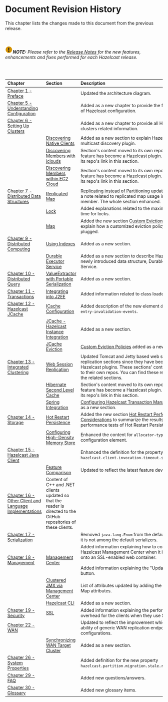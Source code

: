 

# Document Revision History

This chapter lists the changes made to this document from the previous release.

<br></br>
![image](images/NoteSmall.jpg)***NOTE:*** *Please refer to the <a href="http://docs.hazelcast.org/docs/release-notes/" target="_blank">Release Notes</a> for the new features, enhancements and fixes performed for each Hazelcast release.*

<br></br>

|Chapter|Section|Description|
|:-------|:-------|:-----------|
|[Chapter 1 - Preface](#preface)||Updated the architecture diagram.|
|[Chapter 5 - Understanding Configuration](#understanding-configuration)||Added as a new chapter to provide the fundamentals of Hazelcast configuration.
|[Chapter 6 - Setting Up Clusters](#setting-up-clusters)||Added as a new chapter to provide all Hazelcast clusters related information.
||[Discovering Native Clients](#discovering-native-clients)|Added as a new section to explain Hazelcast's multicast discovery plugin.
||[Discovering Members with jclouds](#discovering-members-with-jclouds)|Section's content moved to its own repo since this feature has become a Hazelcast plugin. You can find its repo's link in this section.
||[Discovering Members within EC2 Cloud](#discovering-members-within-ec2-cloud)|Section's content moved to its own repo since this feature has become a Hazelcast plugin. You can find its repo's link in this section.
|[Chapter 7 - Distributed Data Structures](#distributed-data-structures)|[Replicated Map](#replicated-map)|[Replicating instead of Partitioning](#replicating-instead-of-partitioning) updated by adding a note related to replicated map usage in a lite member. The whole section enhanced.
||[Lock](#lock)| Added explanations related to the maximum lease time for locks.
||[Map](#map)| Added the new section [Custom Eviction Policy](#custom-eviction-policy) to explain how a customized eviction policy can be plugged.
|[Chapter 9 - Distributed Computing](#distributed-computing)|[Using Indexes](#using-indexes)| Added as a new section.
||[Durable Executor Service](#durable-executor-service)|Added as a new section to describe Hazelcast's newly introduced data structure, Durable Executor Service.
|[Chapter 10 - Distributed Query](#distributed-query)|[ValueExtractor with Portable Serialization](#valueExtractor-with-portable-serialization)| Added as a new section.
|[Chapter 11 - Transactions](#transactions)|[Integrating into J2EE](#integrating-into-j2ee)| Added information related to class loaders.
|[Chapter 12 - Hazelcast JCache](#hazelcast-jcache)|[ICache Configuration](#icache-configuration)| Added description of the new element `disable-per-entry-invalidation-events`.
||[JCache - Hazelcast Instance Integration](#jcache-hazelcast-instance-integration)| Added as a new section.
||[JCache Eviction](#jcache-eviction)| [Custom Eviction Policies](#custom-eviction-policies) added as a new section.
|[Chapter 13 - Integrated Clustering](#integrated-clustering)|[Web Session Replication](#web-session-replication)| Updated Tomcat and Jetty based web session replication sections since they have become Hazelcast plugins. These sections' content is moved to their own repos. You can find these repos' links in the related sections.
||[Hibernate Second Level Cache](#hibernate-second-level-cache)|Section's content moved to its own repo since this feature has become a Hazelcast plugin. You can find its repo's link in this section.
||[Spring Integration](#spring-integration)|[Configuring Hazelcast Transaction Manager](#configuring-hazelcast-transaction-manager) added as a new section.
|[Chapter 14 - Storage](#storage)|[Hot Restart Persistence](#hot-restart-persistence)|Added the new section [Hot Restart Performance Considerations](#hot-restart-performance-considerations) to summarize the results of performance tests of Hot Restart Persistence.
||[Configuring High-Density Memory Store](#configuring-high-density-memory-store)|Enhanced the content for `allocator-type` configuration element.
|[Chapter 15 - Hazelcast Java Client](#hazelcast-java-client)||Enhanced the definition for the property `hazelcast.client.invocation.timeout.seconds`.
||[Feature Comparison](#hazelcast-clients-feature-comparison)|Updated to reflect the latest feature developments.
|[Chapter 16 - Other Client and Language Implementations](#other-client-and-language-implementations)|Content of C++ and .NET clients updated so that the reader is directed to the GitHub repositories of these clients.
|[Chapter 17 - Serialization](#serialization)||Removed `java.lang.Enum` from the default types since it is not among the default serializers.
|[Chapter 18 - Management](#management)|[Management Center](#management-center)|Added information explaining how to configure Hazelcast Management Center when it is deployed onto an SSL-enabled web container.<br></br>Added information explaining the "Update License" button.
||[Clustered JMX via Management Center](#clustered-jmx-via-management-center)| List of attributes updated by adding the Replicated Map attributes.
||[Hazelcast CLI](#hazelcast-cli)|Added as a new section.
|[Chapter 19 - Security](#security)|[SSL](#ssl)|Added information explaining the performance overhead for the clients when they use SSL.
|[Chapter 22 - WAN](#wan)||Updated to reflect the improvement which is the ability of generic WAN replication endpoint configurations.
||[Synchronizing WAN Target Cluster](#synchronizing-wan-target-cluster)|Added as a new section.
|[Chapter 26 - System Properties](#system-properties)||Added definition for the new property `hazelcast.partition.migration.stale.read.disabled`.|
|[Chapter 29 - FAQ](#frequently-asked-questions)||Added new questions/answers.|
|[Chapter 30 - Glossary](#glossary)||Added new glossary items.|



<br> </br>
